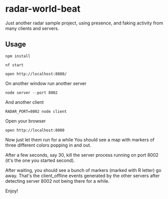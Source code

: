 # radar-world-beat

Just another radar sample project, using presence, and faking activity from many clients and servers. 

## Usage

    npm install 
    
    nf start
    
    open http://localhost:8080/
    

On another window run another server

	node server --port 8002

And another client

	RADAR_PORT=8002 node client

Open your browser

	open http://localhost:8000

Now just let them run for a while You should see a map with markers of three different colors popping in and out.

After a few seconds, say 30, kill the server process running on port 8002 (it's the one you started second).

After waiting, you should see a bunch of markers (marked with R letter) go away. That's the client_offline events generated by the other servers after detecting server 8002 not being there for a while. 

Enjoy! 